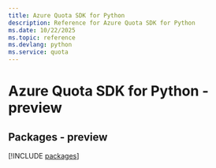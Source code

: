 ```yaml
---
title: Azure Quota SDK for Python
description: Reference for Azure Quota SDK for Python
ms.date: 10/22/2025
ms.topic: reference
ms.devlang: python
ms.service: quota
---
```

# Azure Quota SDK for Python - preview
## Packages - preview
[!INCLUDE [packages](quota-index.md)]